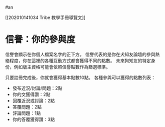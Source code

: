#an 

[[202010141034 Tribe 教學手冊導覽文]]

# 信譽：你的參與度
信譽會顯示在你個人檔案名字的正下方。
信譽代表的是你在犬知友論壇的參與熱絡程度，你在這裡的各種互動方式都會獲得不同的點數。
未來狗知友的特定身份，例如版主資格可能會依照信譽點數作為篩選標準。

只要註冊完成後，你就會獲得基本點數10點。
各種參與可以獲得的點數列表：
- 發布近況/討論/問題：2點
- 你的文獲得讚：2點
- 回覆近況或討論：2點
- 答覆問題：2點
- 評論問題：1點
- 你的答覆獲得讚：3點
